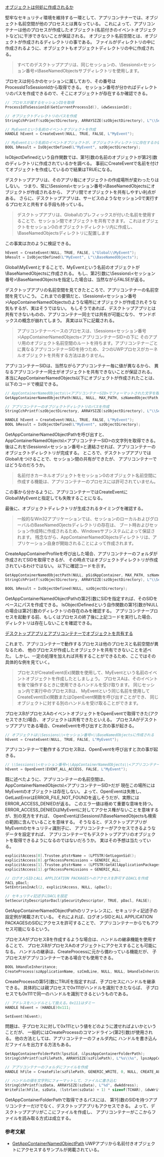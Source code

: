 ﻿
[オブジェクトは何処に作成されるか](7.9.2.c_アプリコンテナーとオブジェクトの名前空間/01_object_directory/01_object_directory.cpp)

堅牢なセキュリティ環境を維持する一環として、アプリコンテナーでは、オブジェクト名前空間が他のプロセスとは異なっている。
これによって、アプリコンテナーは他のプロセスが作成したオブジェクト(名前付きのイベントオブジェクトなど)に干渉できないことが保証される。
オブジェクト名前空間とは、オブジェクトが作成されるディレクトリの事である。
ファイルがディレクトリの中に作成されるように、オブジェクトもオブジェクトディレクトリの中に作成される。

>すべてのデスクトップアプリは、同じセッションの、\\Sessions\\<セッション番号>\\BaseNamedObjectsサブディレクトリを使用します。

プロセスは何らかのセッションに属しており、その番号はProcessIdToSessionIdから取得できる。
セッション番号が分かればディレクトリのパスを作成できるので、そこにオブジェクトが存在するか確認できる。

```cpp
// プロセスが属するセッションIDを取得
ProcessIdToSessionId(GetCurrentProcessId(), &dwSessionId);

// オブジェクトディレクトリのパスを作成
StringCchPrintf(szObjectDirectory, ARRAYSIZE(szObjectDirectory), L"\\Sessions\\%d\\BaseNamedObjects", dwSessionId);

// MyEventという名前のイベントオブジェクトを作成
HANDLE hEvent = CreateEvent(NULL, TRUE, FALSE, L"MyEvent");

// MyEventという名前のイベントオブジェクトが、オブジェクトディレクトリに存在するか調べる
BOOL bResult = IsObjectDefined(L"MyEvent", szObjectDirectory);
```

IsObjectDefinedという自作関数では、第1引数の名前のオブジェクトが第2引数のディレクトリに作成されているかを調べる。
事前にCreateEventで名前を付けてオブジェクトを作成しているので結果はTRUEになる。

デスクトップアプリは、そのアプリ毎にオブジェクトの作成場所が変わったりはしない。
つまり、常に\\Sessions\\<セッション番号>\\BaseNamedObjectsにオブジェクトが作成されるから、
アプリ間でオブジェクトを共有しやすい利点がある。
さらに、デスクトップアプリは、サービスのようなセッション0で実行するプロセスと共有する手段も持っている。

>デスクトップアプリは、Global\のプレフィックスが付いた名前を使用することで、セッション間でオブジェクトを共有できます。
>これはオブジェクトをセッション0のオブジェクトディレクトリ内に作成し、\BaseNamedObjectsディレクトリに配置します

この事実は次のように検証できる。

```cpp
hEvent = CreateEvent(NULL, TRUE, FALSE, L"Global\\MyEvent");
bResult = IsObjectDefined(L"MyEvent", L"\\BaseNamedObjects");
```

Global\\MyEventとすることで、MyEventという名前のオブジェクトが\\BaseNamedObjectsに作成される。
もし、第2引数に\\Sessions\\<セッション番号>\\BaseNamedObjectsを指定した場合は、当然ながらFALSEが返る。

デスクトップアプリの名前空間を見てきたところで、アプリコンテナーの名前空間を見ていこう。
これまでの要領だと、\\Sessions\\<セッション番号>\\AppContainerNamedObjectsのような場所にオブジェクトが作成されそうな気もするが、実はそうではない。
もしそうであれば、デスクトップアプリとは共有できないものの、アプリコンテナー同士では共有が可能になり、
サンドボックスの概念が崩れてしまう。
真実は以下に記載される。

>アプリコンテナーベースのプロセスは、\Sessions\<セッション番号>\AppContainerNamedObjects\<アプリコンテナーSID>の下に
>そのアプリ用のオブジェクト名前空間のルートを持ちます。アプリコンテナーごとに異なるアプリコンテナーSIDを持つため、
>2つのUWPプロセスがカーネルオブジェクトを共有する方法はありません。

アプリコンテナーSIDは、当然ながらアプリコンテナー毎に値が異なるから、
異なるアプリコンテナー同士がオブジェクトを共有できないことが保証される。
本当にAppContainerNamedObjects以下にオブジェクトが作成されたことは、以下のコードで検証できる。

```cpp
// AppContainerNamedObjects\\<アプリコンテナーSID>でフォーマットされた文字を取得できる
GetAppContainerNamedObjectPath(NULL, NULL, MAX_PATH, szNamedObjectPath, &uReturnPath);

// アプリコンテナーのオブジェクトディレクトリのパスを作成
StringCchPrintf(szObjectDirectory, ARRAYSIZE(szObjectDirectory), L"\\Sessions\\%d\\%s", dwSessionId, szNamedObjectPath);

HANDLE hEvent = CreateEvent(NULL, TRUE, FALSE, L"MyEvent");
BOOL bResult = IsObjectDefined(L"MyEvent", szObjectDirectory);
```

GetAppContainerNamedObjectPathを呼び出すと、AppContainerNamedObjects\\<アプリコンテナーSID>の文字列を取得できる。
後はこれを\\Sessions\\<セッション番号>と連結させれば、アプリコンテナーのオブジェクトディレクトリが完成する。
ところで、デスクトップアプリではGlobal\をつけることで、セッション間の共有ができたが、
アプリコンテナーではどうなのだろうか。

>名前付きカーネルオブジェクトをセッション0のオブジェクト名前空間に作成する機能は、アプリコンテナーのプロセスには許可されていません。

この事から分かるように、アプリコンテナーではCreateEventにGlobal\\MyEventと指定しても失敗することになる。

最後に、オブジェクトディレクトリが生成されるタイミングを確認する。

>一般的なWin32アプリケーションでは、セッションのローカルおよびグローバルのBaseNamedOjectsディレクトリの存在は、
>ブート時およびセッション作成時に作成されるため、Windowsサブシステムによって保証されます。
>残念ながら、AppContainerNamedObjectsディレクトリは、アプリケーション自身が開始されることによって作成されます。

CreateAppContainerProfileを呼び出した場合、アプリコンテナーのフォルダが作成されてSIDを取得できるが、
その時点ではオブジェクトディレクトリが作成されているわけではない。
以下に確認コードを示す。

```cpp
GetAppContainerNamedObjectPath(NULL, pSidAppContainer, MAX_PATH, szNamedObjectPath, &uReturnPath);
StringCchPrintf(szObjectDirectory, ARRAYSIZE(szObjectDirectory), L"\\Sessions\\%d\\%s", dwSessionId, szNamedObjectPath);

BOOL bResult = IsObjectDefined(NULL, szObjectDirectory);
```

GetAppContainerNamedObjectPathの第2引数にSIDを指定すれば、そのSIDをベースにパスを作成できる。
IsObjectDefinedという自作関数の第1引数がNULLの場合は第2引数のディレクトリの存在のみを確認する。
アプリコンテナープロセスを起動する前、もしくはプロセスの終了後に上記コードを実行した場合、
ディレクトリは存在しないことを確認できる。

[デスクトップアプリとアプリコンテナーでオブジェクトを共有する](7.9.2.c_アプリコンテナーとオブジェクトの名前空間/02_name_space/02_name_space.cpp)

これまで、アプリコンテナーで動作するプロセスは他のプロセスと名前空間が異なるため、
他のプロセスが作成したオブジェクトを共有できないことを述べた。
しかし、一定の処理を加えれば共有することができるため、ここではその具体的な例を見ていく。

>プロセスがCreateEvent(Ex)関数を使用して、MyEventという名前のイベントオブジェクトを作成したとしましょう。
>プロセスAは、そのイベントを後で操作するときに使用できるハンドルを受け取ります。
>同じセッション内で実行中のプロセスBは、
>MyEventという同じ名前を使用してCreateEvent(Ex)関数またはOpenEvent関数を呼び出すことができ、
>同じオブジェクトに対する別のハンドルを受け取ることができます。

プロセスBがプロセスAのイベントオブジェクトをOpenEventで取得できた(アクセスできた)場合、
オブジェクトは共有できたといえる。
プロセスAがデスクトップアプリである場合、CreateEventを呼び出すと次の事が起きる。

```cpp
// オブジェクトは\\Sessions\\<セッション番号>\\BaseNamedObjectsに作成される
hEvent = CreateEvent(NULL, TRUE, FALSE, L"MyEvent");
```

アプリコンテナーで動作するプロセスBは、OpenEventを呼び出すと次の事が起きる。

```cpp
// \\Sessions\\<セッション番号>\\AppContainerNamedObjects\\<アプリコンテナーSID>にオブジェクトを探しに行く？
hEvent = OpenEvent(EVENT_ALL_ACCESS, FALSE, L"MyEvent");
```

既に述べたように、アプリコンテナーの名前空間は、AppContainerNamedObjects\\<アプリコンテナーSID>だが
現在この場所にはMyEventのオブジェクトは存在しない。
よって、OpenEventは失敗し、GetLastErrorはERROR_FILE_NOT_FOUNDを返しそうだが、実際にはERROR_ACCESS_DENIEDが返る。
このエラー値は極めて重要な意味を持つ。
ERROR_ACCESS_DENIEDはMyEventに対してアクセス権がないことを意味するが、別の見方をすれば、
OpenEventは\\Sessions\\1\\BaseNamedObjectsも検索の範囲に含んでいることを意味する。
そうなると、デスクトップアプリがMyEventのセキュリティ識別子に、
アプリコンテナーがアクセスできるようなデータを設定すれば、
アプリコンテナーでもデスクトップアプリのオブジェクトを取得できるようになるのではないだろうか。
実はその予想は当たっている。

```cpp
explicitAccess[0].Trustee.ptstrName = (LPTSTR)GetLogonSid();
explicitAccess[0].grfAccessPermissions = GENERIC_ALL;
explicitAccess[1].Trustee.ptstrName = (LPTSTR)GetAllApplicationPackagesSid();
explicitAccess[1].grfAccessPermissions = GENERIC_ALL;

// ログオンSIDとALL APPLICATION PACKAGESへのアクセスを許可するDACLを作成
PACL pDacl;
SetEntriesInAcl(2, explicitAccess, NULL, &pDacl);

// セキュリティ記述子にDACLを設定
SetSecurityDescriptorDacl(pSecurityDescriptor, TRUE, pDacl, FALSE);
```

GetAppContainerNamedObjectPathのリファレンスに、セキュリティ記述子の設定例が掲載されている。
それによれば、ログオンSIDとALL APPLICATION PACKAGESのSIDにアクセスを許可することで、
アプリコンテナーからでもアクセス可能になるという。

プロセスAがプロセスBを作成するような場合は、ハンドルの継承機能を使用することで、
プロセスBがプロセスAのオブジェクトにアクセスすることも可能になる。
ハンドルの継承は、CreateProcessに元から備わっている機能だが、
子プロセスがアプリコンテナーである場合でも使用できる。

```cpp
BOOL bHandleInheritance;
CreateProcess(szApplicationName, szCmdLine, NULL, NULL, bHandleInheritance, ...);
```

CreateProcessの第5引数にTRUEを指定すれば、子プロセスにハンドルを継承できる。
具体的には親プロセスで0x111がハンドルを識別できたならば、
子プロセスでも0x111で同一のハンドルを識別できるというものである。

```cpp
// アドレスをハンドルとして扱える。0x111はダミー
HANDLE hEvent = (HANDLE)0x111;

SetEvent(hEvent);
```

問題は、子プロセスに対して0x111という値をどのように渡せればよいかということだが、
一般的にはCreateProcessのコマンドライン(第2引数)が使用される。
他の方法としては、アプリコンテナーのフォルダ内に
ハンドルを書き込んだファイルを出力する方法もある。

```cpp
GetAppContainerFolderPath(lpszSid, &lpszAppContainerFolderPath);
StringCchPrintf(szFilePath, ARRAYSIZE(szFilePath), L"%s\\%s", lpszAppContainerFolderPath,　L"handle.txt");

// アプリコンテナーのフォルダにファイルを作成
HANDLE hFile = CreateFile(szFilePath, GENERIC_WRITE, 0, NULL, CREATE_ALWAYS, FILE_ATTRIBUTE_NORMAL, NULL);

// ハンドルの値を文字列にフォーマットして、ファイルに書き込む
StringCchPrintf(szData, ARRAYSIZE(szData), L"%d", dwAddress);
WriteFile(hFile, szData, (lstrlen(szData) + 1) * sizeof(TCHAR), &dwWriteByte, NULL);
```

GetAppContainerFolderPathで取得できるパスには、
第1引数のSIDを持つアプリコンテナーだけでなく、デスクトップアプリもアクセスできる。
よって、デスクトップアプリがここにファイルを作成し、
アプリコンテナーがここからファイルを読み取る方式は成立する。

### 参考文献

- [GetAppContainerNamedObjectPath](https://docs.microsoft.com/en-us/windows/desktop/api/securityappcontainer/nf-securityappcontainer-getappcontainernamedobjectpath)
UWPアプリから名前付きオブジェクトにアクセスするサンプルが掲載されている。


